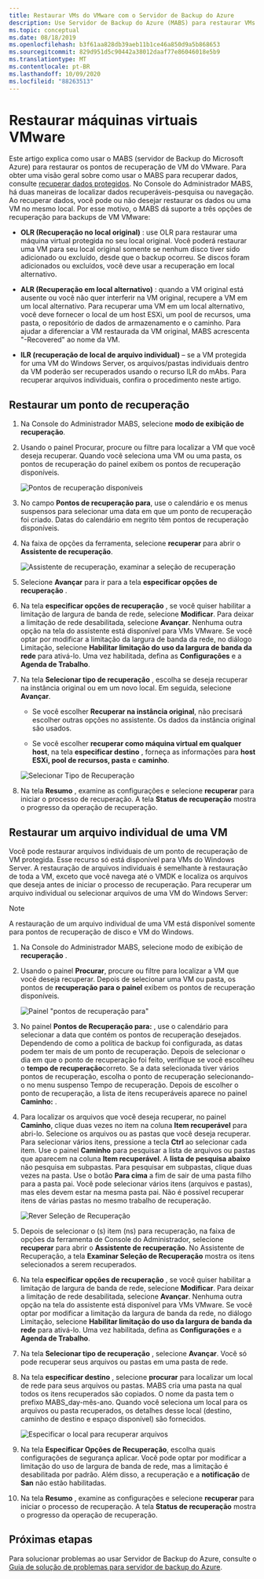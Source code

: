 ```yaml
---
title: Restaurar VMs do VMware com o Servidor de Backup do Azure
description: Use Servidor de Backup do Azure (MABS) para restaurar VMs VMware em execução em um servidor VMware vCenter/ESXi.
ms.topic: conceptual
ms.date: 08/18/2019
ms.openlocfilehash: b3f61aa828db39aeb11b1ce46a850d9a5b868653
ms.sourcegitcommit: 829d951d5c90442a38012daaf77e86046018e5b9
ms.translationtype: MT
ms.contentlocale: pt-BR
ms.lasthandoff: 10/09/2020
ms.locfileid: "88263513"
---
```

# <a name="restore-vmware-virtual-machines"></a>Restaurar máquinas virtuais VMware

Este artigo explica como usar o MABS (servidor de Backup do Microsoft Azure) para restaurar os pontos de recuperação de VM do VMware. Para obter uma visão geral sobre como usar o MABS para recuperar dados, consulte [recuperar dados protegidos](./backup-azure-alternate-dpm-server.md). No Console do Administrador MABS, há duas maneiras de localizar dados recuperáveis-pesquisa ou navegação. Ao recuperar dados, você pode ou não desejar restaurar os dados ou uma VM no mesmo local. Por esse motivo, o MABS dá suporte a três opções de recuperação para backups de VM VMware:

* **OLR (Recuperação no local original)** : use OLR para restaurar uma máquina virtual protegida no seu local original. Você poderá restaurar uma VM para seu local original somente se nenhum disco tiver sido adicionado ou excluído, desde que o backup ocorreu. Se discos foram adicionados ou excluídos, você deve usar a recuperação em local alternativo.

* **ALR (Recuperação em local alternativo)** : quando a VM original está ausente ou você não quer interferir na VM original, recupere a VM em um local alternativo. Para recuperar uma VM em um local alternativo, você deve fornecer o local de um host ESXi, um pool de recursos, uma pasta, o repositório de dados de armazenamento e o caminho. Para ajudar a diferenciar a VM restaurada da VM original, MABS acrescenta "-Recovered" ao nome da VM.

* **ILR (recuperação de local de arquivo individual)** – se a VM protegida for uma VM do Windows Server, os arquivos/pastas individuais dentro da VM poderão ser recuperados usando o recurso ILR do mAbs. Para recuperar arquivos individuais, confira o procedimento neste artigo.

## <a name="restore-a-recovery-point"></a>Restaurar um ponto de recuperação

1. Na Console do Administrador MABS, selecione **modo de exibição de recuperação**.

2. Usando o painel Procurar, procure ou filtre para localizar a VM que você deseja recuperar. Quando você seleciona uma VM ou uma pasta, os pontos de recuperação do painel exibem os pontos de recuperação disponíveis.

    ![Pontos de recuperação disponíveis](./media/restore-azure-backup-server-vmware/recovery-points.png)

3. No campo **Pontos de recuperação para**, use o calendário e os menus suspensos para selecionar uma data em que um ponto de recuperação foi criado. Datas do calendário em negrito têm pontos de recuperação disponíveis.

4. Na faixa de opções da ferramenta, selecione **recuperar** para abrir o **Assistente de recuperação**.

    ![Assistente de recuperação, examinar a seleção de recuperação](./media/restore-azure-backup-server-vmware/recovery-wizard.png)

5. Selecione **Avançar** para ir para a tela **especificar opções de recuperação** .

6. Na tela **especificar opções de recuperação** , se você quiser habilitar a limitação de largura de banda de rede, selecione **Modificar**. Para deixar a limitação de rede desabilitada, selecione **Avançar**. Nenhuma outra opção na tela do assistente está disponível para VMs VMware. Se você optar por modificar a limitação da largura de banda da rede, no diálogo Limitação, selecione **Habilitar limitação do uso da largura de banda da rede** para ativá-lo. Uma vez habilitada, defina as **Configurações** e a **Agenda de Trabalho**.

7. Na tela **Selecionar tipo de recuperação** , escolha se deseja recuperar na instância original ou em um novo local. Em seguida, selecione **Avançar**.

     * Se você escolher **Recuperar na instância original**, não precisará escolher outras opções no assistente. Os dados da instância original são usados.

     * Se você escolher **recuperar como máquina virtual em qualquer host**, na tela **especificar destino** , forneça as informações para **host ESXi, pool de recursos, pasta** e **caminho**.

      ![Selecionar Tipo de Recuperação](./media/restore-azure-backup-server-vmware/recovery-type.png)

8. Na tela **Resumo** , examine as configurações e selecione **recuperar** para iniciar o processo de recuperação. A tela **Status de recuperação** mostra o progresso da operação de recuperação.

## <a name="restore-an-individual-file-from-a-vm"></a>Restaurar um arquivo individual de uma VM

Você pode restaurar arquivos individuais de um ponto de recuperação de VM protegida. Esse recurso só está disponível para VMs do Windows Server. A restauração de arquivos individuais é semelhante à restauração de toda a VM, exceto que você navega até o VMDK e localiza os arquivos que deseja antes de iniciar o processo de recuperação. Para recuperar um arquivo individual ou selecionar arquivos de uma VM do Windows Server:

>[!NOTE]
>A restauração de um arquivo individual de uma VM está disponível somente para pontos de recuperação de disco e VM do Windows.

1. Na Console do Administrador MABS, selecione modo de exibição de **recuperação** .

2. Usando o painel **Procurar**, procure ou filtre para localizar a VM que você deseja recuperar. Depois de selecionar uma VM ou pasta, os pontos de **recuperação para o painel** exibem os pontos de recuperação disponíveis.

    ![Painel "pontos de recuperação para"](./media/restore-azure-backup-server-vmware/vmware-rp-disk.png)

3. No painel **Pontos de Recuperação para:** , use o calendário para selecionar a data que contém os pontos de recuperação desejados. Dependendo de como a política de backup foi configurada, as datas podem ter mais de um ponto de recuperação. Depois de selecionar o dia em que o ponto de recuperação foi feito, verifique se você escolheu o **tempo de recuperação**correto. Se a data selecionada tiver vários pontos de recuperação, escolha o ponto de recuperação selecionando-o no menu suspenso Tempo de recuperação. Depois de escolher o ponto de recuperação, a lista de itens recuperáveis aparece no painel **Caminho:** .

4. Para localizar os arquivos que você deseja recuperar, no painel **Caminho**, clique duas vezes no item na coluna **Item recuperável** para abri-lo. Selecione os arquivos ou as pastas que você deseja recuperar. Para selecionar vários itens, pressione a tecla **Ctrl** ao selecionar cada item. Use o painel **Caminho** para pesquisar a lista de arquivos ou pastas que aparecem na coluna **Item recuperável**. A **lista de pesquisa abaixo** não pesquisa em subpastas. Para pesquisar em subpastas, clique duas vezes na pasta. Use o botão **Para cima** a fim de sair de uma pasta filho para a pasta pai. Você pode selecionar vários itens (arquivos e pastas), mas eles devem estar na mesma pasta pai. Não é possível recuperar itens de várias pastas no mesmo trabalho de recuperação.

    ![Rever Seleção de Recuperação](./media/restore-azure-backup-server-vmware/vmware-rp-disk-ilr-2.png)

5. Depois de selecionar o (s) item (ns) para recuperação, na faixa de opções da ferramenta de Console do Administrador, selecione **recuperar** para abrir o **Assistente de recuperação**. No Assistente de Recuperação, a tela **Examinar Seleção de Recuperação** mostra os itens selecionados a serem recuperados.

6. Na tela **especificar opções de recuperação** , se você quiser habilitar a limitação de largura de banda de rede, selecione **Modificar**. Para deixar a limitação de rede desabilitada, selecione **Avançar**. Nenhuma outra opção na tela do assistente está disponível para VMs VMware. Se você optar por modificar a limitação da largura de banda da rede, no diálogo Limitação, selecione **Habilitar limitação do uso da largura de banda da rede** para ativá-lo. Uma vez habilitada, defina as **Configurações** e a **Agenda de Trabalho**.
7. Na tela **Selecionar tipo de recuperação** , selecione **Avançar**. Você só pode recuperar seus arquivos ou pastas em uma pasta de rede.
8. Na tela **especificar destino** , selecione **procurar** para localizar um local de rede para seus arquivos ou pastas. MABS cria uma pasta na qual todos os itens recuperados são copiados. O nome da pasta tem o prefixo MABS_day-mês-ano. Quando você seleciona um local para os arquivos ou pasta recuperados, os detalhes desse local (destino, caminho de destino e espaço disponível) são fornecidos.

    ![Especificar o local para recuperar arquivos](./media/restore-azure-backup-server-vmware/specify-destination.png)

9. Na tela **Especificar Opções de Recuperação**, escolha quais configurações de segurança aplicar. Você pode optar por modificar a limitação do uso de largura de banda de rede, mas a limitação é desabilitada por padrão. Além disso, a recuperação e a **notificação** de **San** não estão habilitadas.
10. Na tela **Resumo** , examine as configurações e selecione **recuperar** para iniciar o processo de recuperação. A tela **Status de recuperação** mostra o progresso da operação de recuperação.

## <a name="next-steps"></a>Próximas etapas

Para solucionar problemas ao usar Servidor de Backup do Azure, consulte o [Guia de solução de problemas para servidor de backup do Azure](./backup-azure-mabs-troubleshoot.md).
